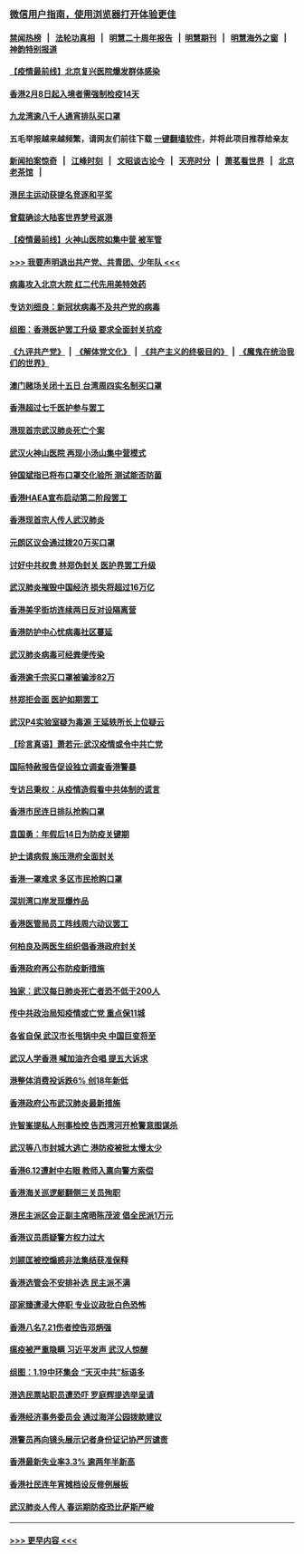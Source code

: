 ### [微信用户指南，使用浏览器打开体验更佳](https://github.com/gfw-breaker/banned-news1/blob/master/indexes/wechat-guide.md?t=0)
#### [禁闻热榜](热点新闻.md?t=0)  &nbsp;&nbsp;|&nbsp;&nbsp; [法轮功真相](https://github.com/gfw-breaker/truth/blob/master/README.md?t=0) &nbsp;&nbsp;|&nbsp;&nbsp; [明慧二十周年报告](https://github.com/gfw-breaker/mh-reports/blob/master/README.md?t=0) &nbsp;&nbsp;|&nbsp;&nbsp;[明慧期刊](https://github.com/gfw-breaker/mh-qikan) &nbsp;&nbsp;|&nbsp;&nbsp; [明慧海外之窗](https://github.com/gfw-breaker/mh-news/blob/master/README.md?t=0) &nbsp;&nbsp;|&nbsp;&nbsp; [神韵特别报道](https://github.com/gfw-breaker/mh-news/blob/master/shenyun.md?t=0)
#### [【疫情最前线】北京复兴医院爆发群体感染](../pages/nsc415/n11847626.md?t=02061211) 
#### [香港2月8日起入境者需强制检疫14天](../pages/nsc415/n11847658.md?t=02061211) 
#### [九龙湾逾八千人通宵排队买口罩](../pages/nsc415/n11847647.md?t=02061211) 
#### 五毛举报越来越频繁，请网友们前往下载 [一键翻墙软件](https://github.com/gfw-breaker/ssr-accounts)，并将此项目推荐给亲友
#### [新闻拍案惊奇](https://github.com/gfw-breaker/banned-news1/blob/master/pages/link4.md) &nbsp;&nbsp;|&nbsp;&nbsp; [江峰时刻](https://github.com/gfw-breaker/banned-news1/blob/master/pages/link4.md) &nbsp;&nbsp;|&nbsp;&nbsp; [文昭谈古论今](https://github.com/gfw-breaker/banned-news1/blob/master/pages/link4.md) &nbsp;&nbsp;|&nbsp;&nbsp; [天亮时分](https://github.com/gfw-breaker/banned-news1/blob/master/pages/link4.md) &nbsp;&nbsp;|&nbsp;&nbsp; [萧茗看世界](https://github.com/gfw-breaker/banned-news1/blob/master/pages/link4.md) &nbsp;&nbsp;|&nbsp;&nbsp; [北京老茶馆](https://github.com/gfw-breaker/banned-news1/blob/master/pages/link4.md) &nbsp;&nbsp;|&nbsp;&nbsp; 
#### [港民主运动获提名竞逐和平奖](../pages/nsc415/n11847633.md?t=02061211) 
#### [曾载确诊大陆客世界梦号返港](../pages/nsc415/n11847608.md?t=02061211) 
#### [【疫情最前线】火神山医院如集中营 被军管](../pages/nsc415/n11847524.md?t=02061211) 
#### [>>> 我要声明退出共产党、共青团、少年队 <<<](https://github.com/begood0513/goodnews/blob/master/quit/letter.md) 
#### [病毒攻入北京大院 红二代先用美特效药](../pages/nsc415/n11847427.md?t=02061211) 
#### [专访刘细良：新冠状病毒不及共产党的病毒](../pages/nsc415/n11847164.md?t=02061211) 
#### [组图：香港医护罢工升级 要求全面封关抗疫](../pages/nsc415/n11844107.md?t=02061211) 
#### [《九评共产党》](https://github.com/begood0513/9ping.md/blob/master/README.md) &nbsp;|&nbsp; [《解体党文化》](../../../../jtdwh.md/blob/master/README.md)  &nbsp;|&nbsp; [《共产主义的终极目的》](../../../../gczydzjmd.md/blob/master/README.md) &nbsp;|&nbsp; [《魔鬼在统治我们的世界》](../../../../mgztzwmdsj.md/blob/master/README.md) 
#### [澳门赌场关闭十五日 台湾周四实名制买口罩](../pages/nsc415/n11845083.md?t=02061211) 
#### [香港超过七千医护参与罢工](../pages/nsc415/n11845051.md?t=02061211) 
#### [港现首宗武汉肺炎死亡个案](../pages/nsc415/n11844998.md?t=02061211) 
#### [武汉火神山医院 再现小汤山集中营模式](../pages/nsc415/n11844763.md?t=02061211) 
#### [钟国斌指已将布口罩交化验所 测试能否防菌](../pages/nsc415/n11842783.md?t=02061211) 
#### [香港HAEA宣布启动第二阶段罢工](../pages/nsc415/n11842723.md?t=02061211) 
#### [香港现首宗人传人武汉肺炎](../pages/nsc415/n11842766.md?t=02061211) 
#### [元朗区议会通过拨20万买口罩](../pages/nsc415/n11842754.md?t=02061211) 
#### [讨好中共权贵 林郑伪封关 医护界罢工升级](../pages/nsc415/n11842359.md?t=02061211) 
#### [武汉肺炎摧毁中国经济 损失将超过16万亿](../pages/nsc415/n11839723.md?t=02061211) 
#### [香港美孚街坊连续两日反对设隔离营](../pages/nsc415/n11839962.md?t=02061211) 
#### [香港防护中心忧病毒社区蔓延](../pages/nsc415/n11839933.md?t=02061211) 
#### [武汉肺炎病毒可经粪便传染](../pages/nsc415/n11839939.md?t=02061211) 
#### [香港逾千宗买口罩被骗涉82万](../pages/nsc415/n11839914.md?t=02061211) 
#### [林郑拒会面 医护如期罢工](../pages/nsc415/n11839892.md?t=02061211) 
#### [武汉P4实验室疑为毒源 王延轶所长上位疑云](../pages/nsc415/n11835543.md?t=02061211) 
#### [【珍言真语】萧若元:武汉疫情或令中共亡党](../pages/nsc415/n11829394.md?t=02061211) 
#### [国际特赦报告促设独立调查香港警暴](../pages/nsc415/n11833845.md?t=02061211) 
#### [专访吕秉权：从疫情造假看中共体制的谎言](../pages/nsc415/n11833813.md?t=02061211) 
#### [香港市民连日排队抢购口罩](../pages/nsc415/n11833794.md?t=02061211) 
#### [袁国勇：年假后14日为防疫关键期](../pages/nsc415/n11831088.md?t=02061211) 
#### [护士请病假 施压港府全面封关](../pages/nsc415/n11831030.md?t=02061211) 
#### [香港一罩难求 多区市民抢购口罩](../pages/nsc415/n11831002.md?t=02061211) 
#### [深圳湾口岸发现爆炸品](../pages/nsc415/n11828802.md?t=02061211) 
#### [香港医管局员工阵线周六动议罢工](../pages/nsc415/n11828762.md?t=02061211) 
#### [何柏良及两医生组织倡香港政府封关](../pages/nsc415/n11828749.md?t=02061211) 
#### [香港政府再公布防疫新措施](../pages/nsc415/n11828716.md?t=02061211) 
#### [独家：武汉每日肺炎死亡者恐不低于200人](../pages/nsc415/n11828240.md?t=02061211) 
#### [传中共政治局知疫情或亡党 重点保11城](../pages/nsc415/n11828145.md?t=02061211) 
#### [各省自保 武汉市长甩锅中央 中国巨变将至](../pages/nsc415/n11828021.md?t=02061211) 
#### [武汉人学香港 喊加油齐合唱 提五大诉求](../pages/nsc415/n11827046.md?t=02061211) 
#### [港整体消费投诉跌6% 创18年新低](../pages/nsc415/n11817280.md?t=02061211) 
#### [香港政府公布武汉肺炎最新措施](../pages/nsc415/n11817152.md?t=02061211) 
#### [许智峯提私人刑事检控 告西湾河开枪警意图谋杀](../pages/nsc415/n11817132.md?t=02061211) 
#### [武汉等八市封城大逃亡 港防疫被批太慢太少](../pages/nsc415/n11817058.md?t=02061211) 
#### [香港6.12遭射中右眼 教师入禀向警方索偿](../pages/nsc415/n11814678.md?t=02061211) 
#### [香港海关巡逻艇翻侧三关员殉职](../pages/nsc415/n11814604.md?t=02061211) 
#### [港民主派区会正副主席晤陈茂波 倡全民派1万元](../pages/nsc415/n11814582.md?t=02061211) 
#### [香港议员质疑警方权力过大](../pages/nsc415/n11814560.md?t=02061211) 
#### [刘颕匡被控煽惑非法集结获准保释](../pages/nsc415/n11811727.md?t=02061211) 
#### [香港选管会不安排补选 民主派不满](../pages/nsc415/n11811691.md?t=02061211) 
#### [邵家臻遭浸大停职 专业议政批白色恐怖](../pages/nsc415/n11811670.md?t=02061211) 
#### [香港八名7.21伤者控告邓炳强](../pages/nsc415/n11811623.md?t=02061211) 
#### [瘟疫被严重隐瞒 习近平发声 武汉人惊醒](../pages/nsc415/n11811186.md?t=02061211) 
#### [组图：1.19中环集会 “天灭中共”标语多](../pages/nsc415/n11809514.md?t=02061211) 
#### [港选民票站职员遭恐吓 罗庭辉提选举呈请](../pages/nsc415/n11808914.md?t=02061211) 
#### [香港经济事务委员会 通过海洋公园拨款建议](../pages/nsc415/n11808906.md?t=02061211) 
#### [港警员再向镜头展示记者身份证记协严厉谴责](../pages/nsc415/n11808888.md?t=02061211) 
#### [香港最新失业率3.3% 逾两年半新高](../pages/nsc415/n11808887.md?t=02061211) 
#### [香港社民连年宵摊档设反修例展板](../pages/nsc415/n11808857.md?t=02061211) 
#### [武汉肺炎人传人 春运期防疫恐比萨斯严峻](../pages/nsc415/n11808739.md?t=02061211) 

----
#### [ >>> 更早内容 <<< ](../indexes/nsc415-earlier.md)

